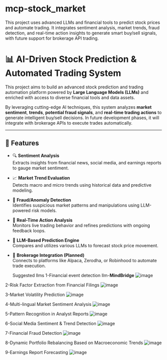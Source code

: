 # mcp-stock_market
This project uses advanced LLMs and financial tools to predict stock prices and automate trading. It integrates sentiment analysis, market trends, fraud detection, and real-time action insights to generate smart buy/sell signals, with future support for brokerage API trading.
# 📊 AI-Driven Stock Prediction & Automated Trading System

This project aims to build an advanced stock prediction and trading automation platform powered by **Large Language Models (LLMs)** and enriched with access to diverse financial tools and data assets.

By leveraging cutting-edge AI techniques, this system analyzes **market sentiment**, **trends**, **potential fraud signals**, and **real-time trading actions** to generate intelligent buy/sell decisions. In future development phases, it will integrate with brokerage APIs to execute trades automatically.

---

## 🚀 Features

- 🔍 **Sentiment Analysis**  
  Extracts insights from financial news, social media, and earnings reports to gauge market sentiment.

- 📈 **Market Trend Evaluation**  
  Detects macro and micro trends using historical data and predictive modeling.

- 🚨 **Fraud/Anomaly Detection**  
  Identifies suspicious market patterns and manipulations using LLM-powered risk models.

- 🧠 **Real-Time Action Analysis**  
  Monitors live trading behavior and refines predictions with ongoing feedback loops.

- 🤖 **LLM-Based Prediction Engine**  
  Compares and utilizes various LLMs to forecast stock price movement.

- 💼 **Brokerage Integration (Planned)**  
  Connects to platforms like Alpaca, Zerodha, or Robinhood to automate trade execution.


  Suggested llms
1-Financial event detection llm-**MindBridge**
  ![image](https://github.com/user-attachments/assets/679a4f4e-4bbe-4bd8-b8ca-debc7df8f3d0)

2-Risk Factor Extraction from Financial Filings
  ![image](https://github.com/user-attachments/assets/9b0c5a1c-b0ae-4ec7-879e-2ba9882f0a28)

  
3-Market Volatility Prediction
  ![image](https://github.com/user-attachments/assets/6630079d-3a6e-4ac0-b23d-66c2e461bb5f)
   
  
4-Multi-lingual Market Sentiment Analysis
  ![image](https://github.com/user-attachments/assets/e1357de9-7917-4d80-af81-28b5baea9d8c)

  
5-Pattern Recognition in Analyst Reports
  ![image](https://github.com/user-attachments/assets/e204e99d-b59d-4a5d-96f2-0063d967cb8c)

6-Social Media Sentiment & Trend Detection
  ![image](https://github.com/user-attachments/assets/77bbac38-b73b-465c-9a18-638377ea4af2)


7-Financial Fraud Detection
  ![image](https://github.com/user-attachments/assets/c307a38d-4396-4379-8bdc-0f63fdee0144)


8-Dynamic Portfolio Rebalancing Based on Macroeconomic Trends
  ![image](https://github.com/user-attachments/assets/c8459cc9-038f-428b-9e3d-b341632a1f8e)


9-Earnings Report Forecasting
  ![image](https://github.com/user-attachments/assets/ae7818c3-1be4-42db-9e70-37174b3d9991)





